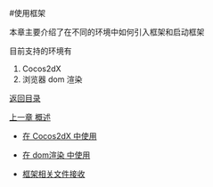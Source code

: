 #使用框架

本章主要介绍了在不同的环境中如何引入框架和启动框架

目前支持的环境有

1. Cocos2dX
2. 浏览器 dom 渲染

[返回目录](list.md)

[上一章 概述](1.md)

* [在 Cocos2dX 中使用](2.1.md)

* [在 dom渲染 中使用](2.2.md)

* [框架相关文件接收](2.3.md)